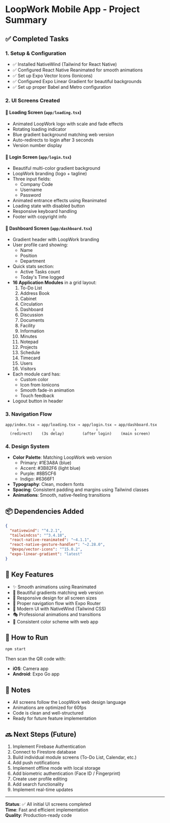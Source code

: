 # LoopWork Mobile App - Project Summary

## ✅ Completed Tasks

### 1. **Setup & Configuration**

- ✅ Installed NativeWind (Tailwind for React Native)
- ✅ Configured React Native Reanimated for smooth animations
- ✅ Set up Expo Vector Icons (Ionicons)
- ✅ Configured Expo Linear Gradient for beautiful backgrounds
- ✅ Set up proper Babel and Metro configuration

### 2. **UI Screens Created**

#### 🎨 Loading Screen (`app/loading.tsx`)

- Animated LoopWork logo with scale and fade effects
- Rotating loading indicator
- Blue gradient background matching web version
- Auto-redirects to login after 3 seconds
- Version number display

#### 🔐 Login Screen (`app/login.tsx`)

- Beautiful multi-color gradient background
- LoopWork branding (logo + tagline)
- Three input fields:
  - Company Code
  - Username
  - Password
- Animated entrance effects using Reanimated
- Loading state with disabled button
- Responsive keyboard handling
- Footer with copyright info

#### 📱 Dashboard Screen (`app/dashboard.tsx`)

- Gradient header with LoopWork branding
- User profile card showing:
  - Name
  - Position
  - Department
- Quick stats section:
  - Active Tasks count
  - Today's Time logged
- **16 Application Modules** in a grid layout:
  1. To-Do List
  2. Address Book
  3. Cabinet
  4. Circulation
  5. Dashboard
  6. Discussion
  7. Documents
  8. Facility
  9. Information
  10. Minutes
  11. Notepad
  12. Projects
  13. Schedule
  14. Timecard
  15. Users
  16. Visitors
- Each module card has:
  - Custom color
  - Icon from Ionicons
  - Smooth fade-in animation
  - Touch feedback
- Logout button in header

### 3. **Navigation Flow**

```
app/index.tsx → app/loading.tsx → app/login.tsx → app/dashboard.tsx
     ↓               ↓                  ↓                ↓
  (redirect)    (3s delay)        (after login)    (main screen)
```

### 4. **Design System**

- **Color Palette**: Matching LoopWork web version
  - Primary: #1E3A8A (blue)
  - Accent: #3B82F6 (light blue)
  - Purple: #8B5CF6
  - Indigo: #6366F1
- **Typography**: Clean, modern fonts
- **Spacing**: Consistent padding and margins using Tailwind classes
- **Animations**: Smooth, native-feeling transitions

## 📦 Dependencies Added

```json
{
  "nativewind": "^4.2.1",
  "tailwindcss": "^3.4.18",
  "react-native-reanimated": "~4.1.1",
  "react-native-gesture-handler": "~2.28.0",
  "@expo/vector-icons": "^15.0.2",
  "expo-linear-gradient": "latest"
}
```

## 🎯 Key Features

- ✨ Smooth animations using Reanimated
- 🎨 Beautiful gradients matching web version
- 📱 Responsive design for all screen sizes
- 🔄 Proper navigation flow with Expo Router
- 💅 Modern UI with NativeWind (Tailwind CSS)
- 🎭 Professional animations and transitions
- 🎨 Consistent color scheme with web app

## 🚀 How to Run

```bash
npm start
```

Then scan the QR code with:

- **iOS**: Camera app
- **Android**: Expo Go app

## 📝 Notes

- All screens follow the LoopWork web design language
- Animations are optimized for 60fps
- Code is clean and well-structured
- Ready for future feature implementation

## 🔜 Next Steps (Future)

1. Implement Firebase Authentication
2. Connect to Firestore database
3. Build individual module screens (To-Do List, Calendar, etc.)
4. Add push notifications
5. Implement offline mode with local storage
6. Add biometric authentication (Face ID / Fingerprint)
7. Create user profile editing
8. Add search functionality
9. Implement real-time updates

---

**Status**: ✅ All initial UI screens completed  
**Time**: Fast and efficient implementation  
**Quality**: Production-ready code

